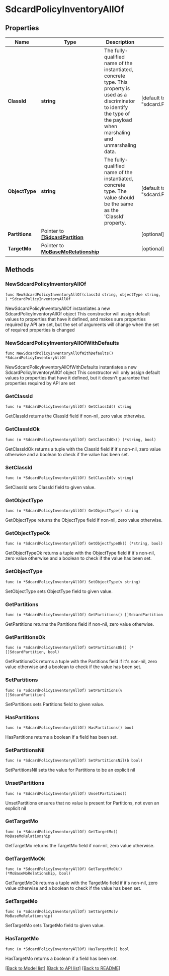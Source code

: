 # SdcardPolicyInventoryAllOf

## Properties

Name | Type | Description | Notes
------------ | ------------- | ------------- | -------------
**ClassId** | **string** | The fully-qualified name of the instantiated, concrete type. This property is used as a discriminator to identify the type of the payload when marshaling and unmarshaling data. | [default to "sdcard.PolicyInventory"]
**ObjectType** | **string** | The fully-qualified name of the instantiated, concrete type. The value should be the same as the &#39;ClassId&#39; property. | [default to "sdcard.PolicyInventory"]
**Partitions** | Pointer to [**[]SdcardPartition**](SdcardPartition.md) |  | [optional] 
**TargetMo** | Pointer to [**MoBaseMoRelationship**](MoBaseMoRelationship.md) |  | [optional] 

## Methods

### NewSdcardPolicyInventoryAllOf

`func NewSdcardPolicyInventoryAllOf(classId string, objectType string, ) *SdcardPolicyInventoryAllOf`

NewSdcardPolicyInventoryAllOf instantiates a new SdcardPolicyInventoryAllOf object
This constructor will assign default values to properties that have it defined,
and makes sure properties required by API are set, but the set of arguments
will change when the set of required properties is changed

### NewSdcardPolicyInventoryAllOfWithDefaults

`func NewSdcardPolicyInventoryAllOfWithDefaults() *SdcardPolicyInventoryAllOf`

NewSdcardPolicyInventoryAllOfWithDefaults instantiates a new SdcardPolicyInventoryAllOf object
This constructor will only assign default values to properties that have it defined,
but it doesn't guarantee that properties required by API are set

### GetClassId

`func (o *SdcardPolicyInventoryAllOf) GetClassId() string`

GetClassId returns the ClassId field if non-nil, zero value otherwise.

### GetClassIdOk

`func (o *SdcardPolicyInventoryAllOf) GetClassIdOk() (*string, bool)`

GetClassIdOk returns a tuple with the ClassId field if it's non-nil, zero value otherwise
and a boolean to check if the value has been set.

### SetClassId

`func (o *SdcardPolicyInventoryAllOf) SetClassId(v string)`

SetClassId sets ClassId field to given value.


### GetObjectType

`func (o *SdcardPolicyInventoryAllOf) GetObjectType() string`

GetObjectType returns the ObjectType field if non-nil, zero value otherwise.

### GetObjectTypeOk

`func (o *SdcardPolicyInventoryAllOf) GetObjectTypeOk() (*string, bool)`

GetObjectTypeOk returns a tuple with the ObjectType field if it's non-nil, zero value otherwise
and a boolean to check if the value has been set.

### SetObjectType

`func (o *SdcardPolicyInventoryAllOf) SetObjectType(v string)`

SetObjectType sets ObjectType field to given value.


### GetPartitions

`func (o *SdcardPolicyInventoryAllOf) GetPartitions() []SdcardPartition`

GetPartitions returns the Partitions field if non-nil, zero value otherwise.

### GetPartitionsOk

`func (o *SdcardPolicyInventoryAllOf) GetPartitionsOk() (*[]SdcardPartition, bool)`

GetPartitionsOk returns a tuple with the Partitions field if it's non-nil, zero value otherwise
and a boolean to check if the value has been set.

### SetPartitions

`func (o *SdcardPolicyInventoryAllOf) SetPartitions(v []SdcardPartition)`

SetPartitions sets Partitions field to given value.

### HasPartitions

`func (o *SdcardPolicyInventoryAllOf) HasPartitions() bool`

HasPartitions returns a boolean if a field has been set.

### SetPartitionsNil

`func (o *SdcardPolicyInventoryAllOf) SetPartitionsNil(b bool)`

 SetPartitionsNil sets the value for Partitions to be an explicit nil

### UnsetPartitions
`func (o *SdcardPolicyInventoryAllOf) UnsetPartitions()`

UnsetPartitions ensures that no value is present for Partitions, not even an explicit nil
### GetTargetMo

`func (o *SdcardPolicyInventoryAllOf) GetTargetMo() MoBaseMoRelationship`

GetTargetMo returns the TargetMo field if non-nil, zero value otherwise.

### GetTargetMoOk

`func (o *SdcardPolicyInventoryAllOf) GetTargetMoOk() (*MoBaseMoRelationship, bool)`

GetTargetMoOk returns a tuple with the TargetMo field if it's non-nil, zero value otherwise
and a boolean to check if the value has been set.

### SetTargetMo

`func (o *SdcardPolicyInventoryAllOf) SetTargetMo(v MoBaseMoRelationship)`

SetTargetMo sets TargetMo field to given value.

### HasTargetMo

`func (o *SdcardPolicyInventoryAllOf) HasTargetMo() bool`

HasTargetMo returns a boolean if a field has been set.


[[Back to Model list]](../README.md#documentation-for-models) [[Back to API list]](../README.md#documentation-for-api-endpoints) [[Back to README]](../README.md)



